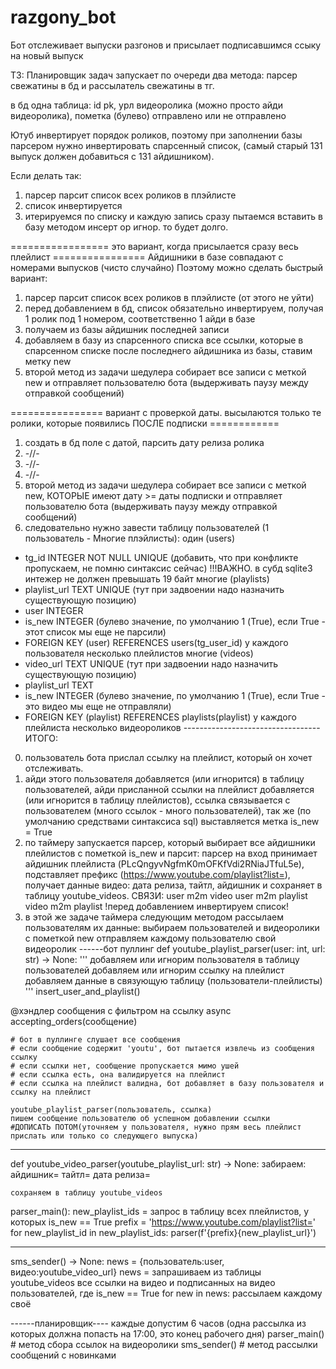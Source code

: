# razgony_bot
Бот отслеживает выпуски разгонов и присылает подписавшимся ссыку на новый выпуск

ТЗ:
Планировщик задач запускает по очереди два метода:
парсер свежатины в бд и рассылатель свежатины в тг.

в бд одна таблица:
id pk,
урл видеоролика (можно просто айди видеоролика),
пометка (булево) отправлено или не отправлено

Ютуб инвертирует порядок роликов, поэтому при заполнении базы парсером нужно инвертировать спарсенный список, (самый старый 131 выпуск должен добавиться с 131 айдишником).

Если делать так:
1. парсер парсит список всех роликов в плэйлисте
2. список инвертируется
3. итерируемся по списку и каждую запись сразу пытаемся вставить в базу методом инсерт ор игнор.
то будет долго.

================= это вариант, когда присылается сразу весь плейлист ================
Айдишники в базе совпадают с номерами выпусков (чисто случайно)
Поэтому можно сделать быстрый вариант:
1. парсер парсит список всех роликов в плэйлисте (от этого не уйти)
2. перед добавлением в бд, список обязательно инвертируем, получая 1 ролик под 1 номером, соответственно 1 айди в базе
3. получаем из базы айдишник последней записи
4. добавляем в базу из спарсенного списка все ссылки, которые в спарсенном списке после последнего айдишника из базы, ставим метку new
5. второй метод из задачи шедулера собирает все записи с меткой new и отправляет пользователю бота (выдерживать паузу между отправкой сообщений)

================ вариант с проверкой даты. высылаются только те ролики, которые появились ПОСЛЕ подписки ============
1. создать в бд поле с датой, парсить дату релиза ролика
2. -//-
3. -//-
4. -//-
5. второй метод из задачи шедулера собирает все записи с меткой new, КОТОРЫЕ имеют дату >= даты подписки и отправляет пользователю бота (выдерживать паузу между отправкой сообщений)
6. следовательно нужно завести таблицу пользователей (1 пользователь - Многие плэйлисты):
один (users)
- tg_id INTEGER NOT NULL UNIQUE (добавить, что при конфликте пропускаем, не помню синтаксис сейчас) !!!ВАЖНО. в субд sqlite3 интежер не должен превышать 19 байт
многие (playlists)
- playlist_url TEXT UNIQUE (тут при задвоении надо назначить существующую позицию)
- user INTEGER
- is_new INTEGER (булево значение, по умолчанию 1 (True), если True - этот список мы еще не парсили)
- FOREIGN KEY (user) REFERENCES users(tg_user_id)
у каждого пользователя несколько плейлистов
многие (videos)
- video_url TEXT UNIQUE (тут при задвоении надо назначить существующую позицию)
- playlist_url TEXT
- is_new INTEGER (булево значение, по умолчанию 1 (True), если True - это видео мы еще не отправляли)
- FOREIGN KEY (playlist) REFERENCES playlists(playlist)
у каждого плейлиста несколько видеороликов
----------------------------------ИТОГО:
0. пользователь бота прислал ссылку на плейлист, который он хочет отслеживать.
1. айди этого пользователя добавляется (или игнорится) в таблицу пользователей,
айди присланной ссылки на плейлист добавляется (или игнорится в таблицу плейлистов),
ссылка связывается с пользователем (много ссылок - много пользователей), так же (по умолчанию средствами синтаксиса sql) выставляется метка is_new = True
2. по таймеру запускается парсер, который выбирает все айдишники плейлистов с пометкой is_new и парсит:
парсер на вход принимает айдишник плейлиста (PLcQngyvNgfmK0mOFKfVdi2RNiaJTfuL5e), подставляет префикс (https://www.youtube.com/playlist?list=), получает данные видео: дата релиза, тайтл, айдишник и сохраняет в таблицу youtube_videos.
СВЯЗИ:
user m2m video
user m2m playlist
video m2m playlist
!перед добавлением инвертируем список!
3. в этой же задаче таймера следующим методом рассылаем пользователям их данные:
выбираем пользователей и видеоролики с пометкой new
отправляем каждому пользователю свой видеоролик
------бот пуллинг
def youtube_playlist_parser(user: int, url: str) -> None:
    '''
    добавляем или игнорим пользователя в таблицу пользователей
    добавляем или игнорим ссылку на плейлист
    добавляем данные в связующую таблицу (пользователи-плейлисты)
    '''
    insert_user_and_playlist()

@хэндлер сообщения с фильтром на ссылку
async accepting_orders(сообщение)
    
    # бот в пуллинге слушает все сообщения
	# если сообщение содержит 'youtu', бот пытается извлечь из сообщения ссылку
	# если ссылки нет, сообщение пропускается мимо ушей
	# если ссылка есть, она валидируется на плейлист
	# если ссылка на плейлист валидна, бот добавляет в базу пользователя и ссылку на плейлист
    
    youtube_playlist_parser(пользователь, ссылка)
    пишем сообщение пользователю об успешном добавлении ссылки
    #ДОПИСАТЬ ПОТОМ(уточняем у пользователя, нужно прям весь плейлист прислать или только со следующего выпуска)
---
def youtube_video_parser(youtube_playlist_url: str) -> None:
    забираем:
    айдишник=
    тайтл=
    дата релиза=
    
    сохраняем в таблицу youtube_videos

parser_main():
    new_playlist_ids = запрос в таблицу всех плейлистов, у которых is_new == True
    prefix = 'https://www.youtube.com/playlist?list='
    for new_playlist_id in new_playlist_ids:
        parser(f'{prefix}{new_playlist_url}')

---
sms_sender() -> None:
    news = {пользователь:user, видео:youtube_video_url}
    news = запрашиваем из таблицы youtube_videos все ссылки на видео и подписанных на видео пользователей, где is_new == True
    for new in news:
        рассылаем каждому своё

------планировщик---- каждые допустим 6 часов (одна рассылка из которых должна попасть на 17:00, это конец рабочего дня)
parser_main() # метод сбора ссылок на видеоролики
sms_sender() # метод рассылки сообщений с новинками